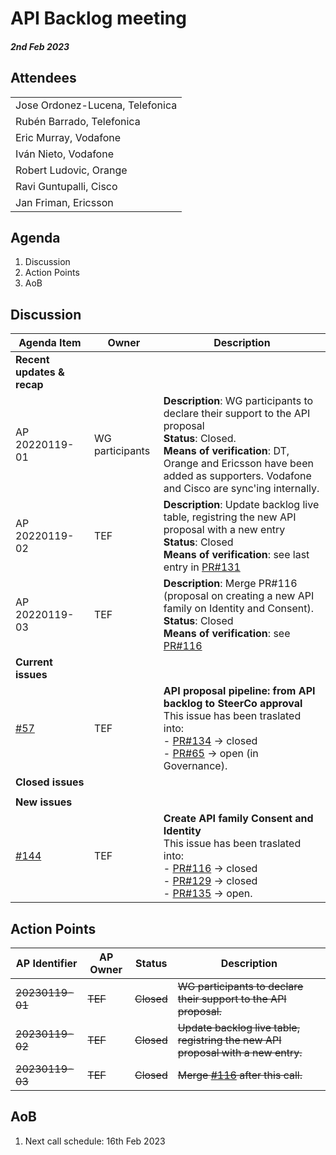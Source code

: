 # API Backlog meeting

#### *2nd Feb 2023*

## Attendees

| |
| --- |
|Jose Ordonez-Lucena, Telefonica|
|Rubén Barrado, Telefonica|
|Eric Murray, Vodafone|
|Iván Nieto, Vodafone|
|Robert Ludovic, Orange|
|Ravi Guntupalli, Cisco |
|Jan Friman, Ericsson|

## Agenda


1. Discussion
2. Action Points
3. AoB



## Discussion

| **Agenda  Item**  |  Owner| Description |
| ----------- | --- | ----------- |
| **Recent updates & recap** | | 
| AP 20220119-01 | WG participants |**Description**: WG participants to declare their support to the API proposal<br>**Status**: Closed. </br>**Means of verification**: DT, Orange and Ericsson have been added as supporters. Vodafone and Cisco are sync'ing internally. |
| AP 20220119-02 | TEF | **Description**: Update backlog live table, registring the new API proposal with a new entry<br>**Status**: Closed</br>**Means of verification**: see last entry in [PR#131](https://github.com/camaraproject/WorkingGroups/pull/131)  | 
| AP 20220119-03 | TEF | **Description**: Merge PR#116 (proposal on creating a new API family on Identity and Consent). <br>**Status**: Closed </br>**Means of verification**: see [PR#116](https://github.com/camaraproject/WorkingGroups/pull/116) | 
| **Current issues** |  |  |
|  [#57](https://github.com/camaraproject/WorkingGroups/issues/57)  | TEF | **API proposal pipeline: from API backlog to SteerCo approval**<br> This issue has been traslated into: <br>- [PR#134](https://github.com/camaraproject/WorkingGroups/issues/134) -> closed</br>- [PR#65](https://github.com/camaraproject/Governance/pull/65) -> open (in Governance).  |
| **Closed issues** |  |  |
| |  |  |
| **New issues** |  | |
| [#144](https://github.com/camaraproject/WorkingGroups/issues/144)  | TEF | **Create API family Consent and Identity**</br> This issue has been traslated into: <br>- [PR#116](https://github.com/camaraproject/WorkingGroups/pull/116) -> closed <br>- [PR#129](https://github.com/camaraproject/WorkingGroups/pull/129) -> closed</br>- [PR#135](https://github.com/camaraproject/WorkingGroups/pull/135) -> open.  |
  
## Action Points

| AP Identifier | AP Owner | Status | Description |
| ------------- | -------- | ------ | ----------- |
 | ~~20230119-01~~ | ~~TEF~~ | ~~Closed~~ |~~WG participants to declare their support to the API proposal.~~ |
| ~~20230119-02~~ | ~~TEF~~ | ~~Closed~~ |~~Update backlog live table, registring the new API proposal with a new entry.~~ |
| ~~20230119-03~~ | ~~TEF~~ | ~~Closed~~ |~~Merge [#116](https://github.com/camaraproject/WorkingGroups/pr/116) after this call.~~ |




## AoB

1. Next call schedule: 16th Feb 2023
 
